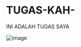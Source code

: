 # TUGAS-KAH-
INI ADALAH TUGAS SAYA

![image](https://user-images.githubusercontent.com/115117744/194279004-4e8389dd-1f52-4020-ada9-a92e006d1fbb.png)
